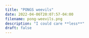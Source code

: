 ```yaml
---
title: "PONGS weevils"
date: 2022-04-06T20:07:57-04:00
filename: pong-weevils.png
description: "I could care **less**"
draft: false
---
```

